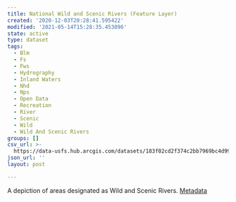 ```yaml
---
title: National Wild and Scenic Rivers (Feature Layer)
created: '2020-12-03T20:28:41.595422'
modified: '2021-05-14T15:28:35.453096'
state: active
type: dataset
tags:
  - Blm
  - Fs
  - Fws
  - Hydrography
  - Inland Waters
  - Nhd
  - Nps
  - Open Data
  - Recreation
  - River
  - Scenic
  - Wild
  - Wild And Scenic Rivers
groups: []
csv_url: >-
  https://data-usfs.hub.arcgis.com/datasets/183f02cd2f374c2bb7969bc4d9901ae7_0.csv?outSR=%7B%22latestWkid%22%3A4269%2C%22wkid%22%3A4269%7D
json_url: ''
layout: post

---
```

A depiction of areas designated as Wild and Scenic Rivers. <a href='https://data.fs.usda.gov/geodata/edw/edw_resources/meta/S_USA.WildScenicRiver.xml' target='_blank'>Metadata</a>
